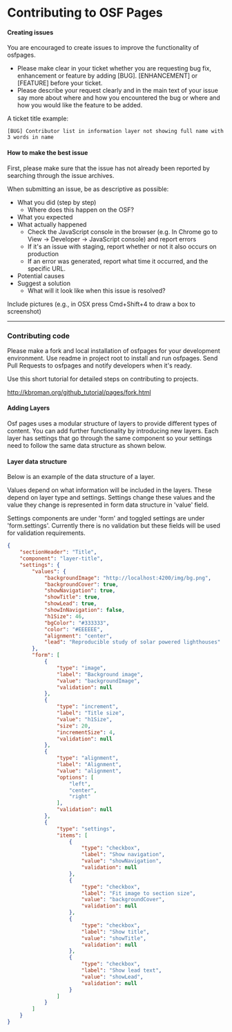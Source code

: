 # Contributing to OSF Pages

#### Creating issues
You are encouraged to create issues to improve the functionality of osfpages. 
- Please make clear in your ticket whether you are requesting bug fix, enhancement or feature by adding [BUG]. [ENHANCEMENT] or [FEATURE] before your ticket. 
- Please describe your request clearly and in the main text of your issue say more about where and how you encountered the bug or where and how you would like the feature to be added. 

A ticket title example:

    [BUG] Contributor list in information layer not showing full name with 3 words in name
    
#### How to make the best issue

First, please make sure that the issue has not already been reported by searching through the issue archives. 

When submitting an issue, be as descriptive as possible: 
* What you did (step by step)
    * Where does this happen on the OSF?
* What you expected
* What actually happened 
    * Check the JavaScript console in the browser (e.g. In Chrome go to View → Developer → JavaScript console) and report errors 
    * If it's an issue with staging, report whether or not it also occurs on production 
    * If an error was generated, report what time it occurred, and the specific URL.
* Potential causes 
* Suggest a solution
    * What will it look like when this issue is resolved? 

Include pictures (e.g., in OSX press Cmd+Shift+4 to draw a box to screenshot)


--- 
### Contributing code
Please make a fork and local installation of osfpages for your development environment. Use readme in project root to install and run osfpages. Send Pull Requests to osfpages and notify developers when it's ready. 

Use this short tutorial for detailed steps on contributing to projects. 

http://kbroman.org/github_tutorial/pages/fork.html 


#### Adding Layers
Osf pages uses a modular structure of layers to provide different types of content. You can add further functionality by introducing new layers. Each layer has settings that go through the same component so your settings need to follow the same data structure as shown below. 


#### Layer data structure

Below is an example of the data structure of a layer. 

Values depend on what information will be included in the layers. These depend on layer type and settings. Settings change these values and the value they change is represented in form data structure in 'value' field. 

Settings components are under 'form' and toggled settings are under 'form.settings'. Currently there is no validation but these fields will be used for validation requirements. 

```json
{
    "sectionHeader": "Title",
    "component": "layer-title",
    "settings": {
        "values": {
            "backgroundImage": "http://localhost:4200/img/bg.png",
            "backgroundCover": true,
            "showNavigation": true,
            "showTitle": true,
            "showLead": true,
            "showInNavigation": false,
            "h1Size": 46,
            "bgColor": "#333333",
            "color": "#EEEEEE",
            "alignment": "center",
            "lead": "Reproducible study of solar powered lighthouses"
        },
        "form": [
            {
                "type": "image",
                "label": "Background image",
                "value": "backgroundImage",
                "validation": null
            },
            {
                "type": "increment",
                "label": "Title size",
                "value": "h1Size",
                "size": 20,
                "incrementSize": 4,
                "validation": null
            },
            {
                "type": "alignment",
                "label": "Alignment",
                "value": "alignment",
                "options": [
                    "left",
                    "center",
                    "right"
                ],
                "validation": null
            },
            {
                "type": "settings",
                "items": [
                    {
                        "type": "checkbox",
                        "label": "Show navigation",
                        "value": "showNavigation",
                        "validation": null
                    },
                    {
                        "type": "checkbox",
                        "label": "Fit image to section size",
                        "value": "backgroundCover",
                        "validation": null
                    },
                    {
                        "type": "checkbox",
                        "label": "Show title",
                        "value": "showTitle",
                        "validation": null
                    },
                    {
                        "type": "checkbox",
                        "label": "Show lead text",
                        "value": "showLead",
                        "validation": null
                    }
                ]
            }
        ]
    }
}
   ```
